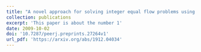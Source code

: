 ```yaml
---
title: "A novel approach for solving integer equal flow problems using algebraic geometry"
collection: publications
excerpt: 'This paper is about the number 1'
date: 2009-10-02
doi: '10.7287/peerj.preprints.27264v1'
url_pdf: 'https://arxiv.org/abs/1912.04034'
---
```

